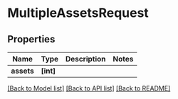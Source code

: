 # MultipleAssetsRequest


## Properties
Name | Type | Description | Notes
------------ | ------------- | ------------- | -------------
**assets** | **[int]** |  | 

[[Back to Model list]](../#documentation-for-models) [[Back to API list]](../#documentation-for-api-endpoints) [[Back to README]](../)


